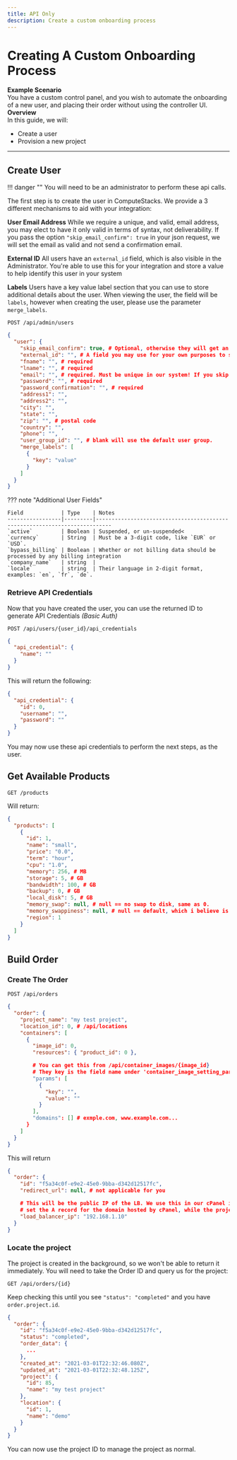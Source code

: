 ```yaml
---
title: API Only
description: Create a custom onboarding process
---
```

# Creating A Custom Onboarding Process

**Example Scenario**
<br>
You have a custom control panel, and you wish to automate the onboarding of a new user, and placing their order without using the controller UI.
**Overview**
<br>
In this guide, we will:

* Create a user
* Provision a new project

---

## Create User

!!! danger ""
    You will need to be an administrator to perform these api calls.

The first step is to create the user in ComputeStacks. We provide a 3 different mechanisms to aid with your integration:

**User Email Address**
While we require a unique, and valid, email address, you may elect to have it only valid in terms of syntax, not deliverability. If you pass the option `"skip_email_confirm": true` in your json request, we will set the email as valid and not send a confirmation email. 

**External ID**
All users have an `external_id` field, which is also visible in the Administrator. You're able to use this for your integration and store a value to help identify this user in your system

**Labels**
Users have a key value label section that you can use to store additional details about the user. When viewing the user, the field will be `labels`, however when creating the user, please use the parameter `merge_labels`.

`POST /api/admin/users`
```json
{
  "user": {
    "skip_email_confirm": true, # Optional, otherwise they will get an email asking them to confirm their account.
    "external_id": "", # A field you may use for your own purposes to store a unique id
    "fname": "", # required
    "lname": "", # required
    "email": "", # required. Must be unique in our system! If you skip email confirmation, it does not need to be a real email account.
    "password": "", # required
    "password_confirmation": "", # required
    "address1": "",
    "address2": "",
    "city": "",
    "state": "",
    "zip": "", # postal code
    "country": "",
    "phone": "",
    "user_group_id": "", # blank will use the default user group.
    "merge_labels": [
      {
        "key": "value"
      }
    ]
  }
}
```

??? note "Additional User Fields"

    Field            | Type    | Notes
    -----------------|---------|---------------------------------------------------------------------------
    `active`         | Boolean | Suspended, or un-suspended<
    `currency`       | String  | Must be a 3-digit code, like `EUR` or `USD`.
    `bypass_billing` | Boolean | Whether or not billing data should be processed by any billing integration
    `company_name`   | string  |
    `locale`         | string  | Their language in 2-digit format, examples: `en`, `fr`, `de`.


### Retrieve API Credentials

Now that you have created the user, you can use the returned ID to generate API Credentials _(Basic Auth)_

`POST /api/users/{user_id}/api_credentials`

```json
{
  "api_credential": {
    "name": ""
  }
}
```

This will return the following:

```json
{
  "api_credential": {
    "id": 0,
    "username": "",
    "password": ""
  }
}
```

You may now use these api credentials to perform the next steps, as the user.

## Get Available Products

`GET /products`

Will return:

```json
{
  "products": [
    {
      "id": 1,
      "name": "small",
      "price": "0.0",
      "term": "hour",
      "cpu": "1.0",
      "memory": 256, # MB
      "storage": 5, # GB
      "bandwidth": 100, # GB
      "backup": 0, # GB
      "local_disk": 5, # GB
      "memory_swap": null, # null == no swap to disk, same as 0.
      "memory_swappiness": null, # null == default, which i believe is 60.
      "region": 1
    }
  ]
}
```

## Build Order

### Create The Order

`POST /api/orders`

```json
{
  "order": {
    "project_name": "my test project",
    "location_id": 0, # /api/locations
    "containers": [
      {
        "image_id": 0,
        "resources": { "product_id": 0 },

        # You can get this from /api/container_images/{image_id}
        # They key is the field name under 'container_image_setting_params'.
        "params": [
          {
            "key": "",
            "value": ""
          }
        ],
        "domains": [] # exmple.com, www.example.com...
      }
    ]
  }
}
```

This will return

```json
{
  "order": {
    "id": "f5a34c0f-e9e2-45e0-9bba-d342d12517fc",
    "redirect_url": null, # not applicable for you

    # This will be the public IP of the LB. We use this in our cPanel integration to
    # set the A record for the domain hosted by cPanel, while the project is being provisioned.
    "load_balancer_ip": "192.168.1.10"
  }
}
```

### Locate the project

The project is created in the background, so we won't be able to return it immediately. You will need to take the Order ID and query us for the project:

`GET /api/orders/{id}`

Keep checking this until you see `"status": "completed"` and you have `order.project.id`.

```json
{
  "order": {
    "id": "f5a34c0f-e9e2-45e0-9bba-d342d12517fc",
    "status": "completed",
    "order_data": {
      ...
    },
    "created_at": "2021-03-01T22:32:46.080Z",
    "updated_at": "2021-03-01T22:32:48.125Z",
    "project": {
      "id": 85,
      "name": "my test project"
    },
    "location": {
      "id": 1,
      "name": "demo"
    }
  }
}
```

You can now use the project ID to manage the project as normal.

